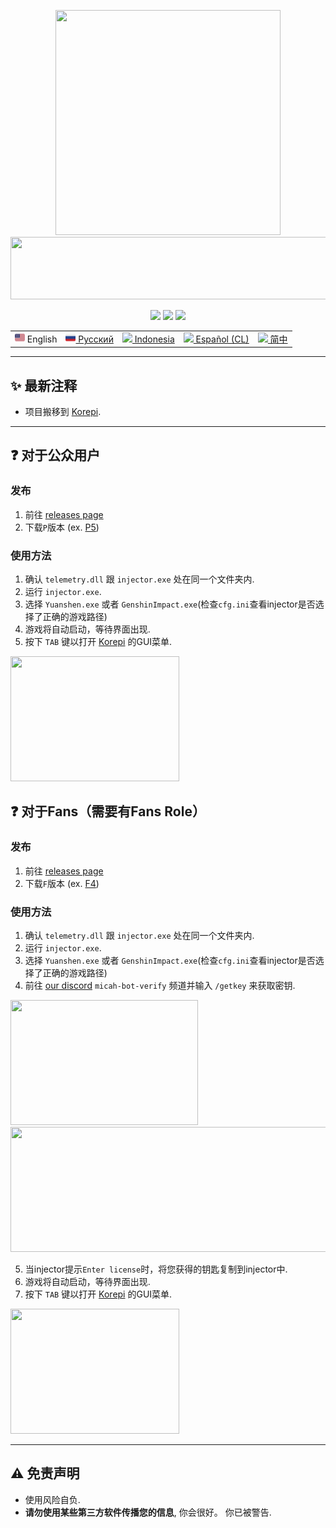 <p align="center">
  <a href="#"><img width="360" height="360" src="https://media.discordapp.net/attachments/1033549666769449002/1107009612210765955/matches.png"></a>
  <a href="#"><img width="650" height="100" src="https://share.creavite.co/FBkHy3zbN4CgWCr0.gif"></a>
</p>

<p align="center">
	<a href="https://github.com/Korepi/keyauth-cpp-library/releases"><img src="https://img.shields.io/github/downloads/Korepi/keyauth-cpp-library/total.svg?style=for-the-badge&color=darkcyan"></a>
	<a href="https://github.com/Korepi/Korepi/graphs/contributors"><img src="https://img.shields.io/github/contributors/Korepi/Korepi?style=for-the-badge&color=darkcyan"></a>
	<a href="https://discord.gg/cottonbuds"><img src="https://img.shields.io/discord/440536354544156683?label=Discord&logo=discord&style=for-the-badge&color=darkviolet"></a>
</p>

<div align="center">
<table>
  <tr>
    <td valign="center"><img src="https://github.com/twitter/twemoji/blob/master/assets/svg/1f1fa-1f1f8.svg" width="16"/> English</td>
    <td valign="center"><a href="README_ru-ru.md"><img src="https://github.com/twitter/twemoji/blob/master/assets/svg/1f1f7-1f1fa.svg" width="16"/> Русский</a></td>
    <td valign="center"><a href="README_id-id.md"><img src="https://em-content.zobj.net/thumbs/120/twitter/351/flag-indonesia_1f1ee-1f1e9.png" width="16"/> Indonesia</td>
    <td valign="center"><a href="README_es-cl.md"><img src="https://twemoji.maxcdn.com/v/13.0.0/svg/1f1e8-1f1f1.svg" width="16"/> Español (CL)</td>
    <td valign="center"><a href="README_zh-cn.md"><img src="https://em-content.zobj.net/thumbs/120/twitter/351/flag-china_1f1e8-1f1f3.png" width="16"/> 简中</a></td>
  </tr>
</table>
</div>

---

## ✨ 最新注释
- 项目搬移到 [Korepi](https://github.com/Korepi/Korepi).

---

## ❓ 对于公众用户

### 发布
1. 前往 [releases page](https://github.com/Korepi/keyauth-cpp-library/releases)
2. 下载`P`版本 (ex. [P5](https://github.com/Korepi/keyauth-cpp-library/releases/tag/P5))

### 使用方法
1. 确认 `telemetry.dll` 跟 `injector.exe` 处在同一个文件夹内.
2. 运行 `injector.exe`.
3. 选择 `Yuanshen.exe` 或者 `GenshinImpact.exe`(检查`cfg.ini`查看injector是否选择了正确的游戏路径)
4. 游戏将自动启动，等待界面出现.
5. 按下 `TAB` 键以打开 [Korepi](https://github.com/Korepi/Korepi) 的GUI菜单.

<a href="#"><img width="270" height="200" src="https://images.drivereasy.com/wp-content/uploads/2018/09/img_5ba9fcbbcb694.png"></a>

## ❓ 对于Fans（需要有Fans Role）

### 发布
1. 前往 [releases page](https://github.com/Korepi/keyauth-cpp-library/releases)
2. 下载`F`版本 (ex. [F4](https://github.com/Korepi/keyauth-cpp-library/releases/tag/F4))

### 使用方法
1. 确认 `telemetry.dll` 跟 `injector.exe` 处在同一个文件夹内.
2. 运行 `injector.exe`.
3. 选择 `Yuanshen.exe` 或者 `GenshinImpact.exe`(检查`cfg.ini`查看injector是否选择了正确的游戏路径)
4. 前往 [our discord](https://discord.gg/cottonbuds) `micah-bot-verify` 频道并输入 `/getkey` 来获取密钥.

<a href="#"><img width="300" height="200" src="https://cdn.discordapp.com/attachments/1126893908597669989/1128329159559622676/image.png"></a>
<a href="#"><img width="700" height="200" src="https://media.discordapp.net/attachments/1126893908597669989/1128329417521889350/Untitled.png"></a>

5. 当injector提示`Enter license`时，将您获得的钥匙复制到injector中.
6. 游戏将自动启动，等待界面出现.
7. 按下 `TAB` 键以打开 [Korepi](https://github.com/Korepi/Korepi) 的GUI菜单.

<a href="#"><img width="270" height="200" src="https://images.drivereasy.com/wp-content/uploads/2018/09/img_5ba9fcbbcb694.png"></a>

---
## ⚠ 免责声明
- 使用风险自负.
- **请勿使用某些第三方软件传播您的信息**, 你会很好。 你已被警告.
